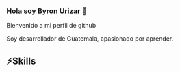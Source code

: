 ### Hola soy Byron Urizar 👋

Bienvenido a mi perfil de github

Soy desarrollador de Guatemala, apasionado por aprender.

## ⚡️Skills


<!--
**byronurizar/byronurizar** is a ✨ _special_ ✨ repository because its `README.md` (this file) appears on your GitHub profile.

Here are some ideas to get you started:

- 🔭 I’m currently working on ...
- 🌱 I’m currently learning ...
- 👯 I’m looking to collaborate on ...
- 🤔 I’m looking for help with ...
- 💬 Ask me about ...
- 📫 How to reach me: ...
- 😄 Pronouns: ...
- ⚡ Fun fact: ...
-->
